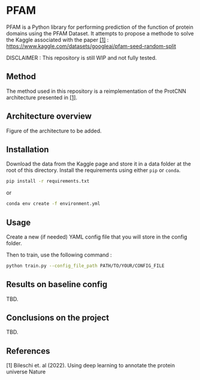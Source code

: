 # PFAM 

PFAM is a Python library for performing prediction of the function of protein domains using the PFAM Dataset. 
It attempts to propose a methode to solve the Kaggle associated with the paper [[1]](#1) : https://www.kaggle.com/datasets/googleai/pfam-seed-random-split


DISCLAIMER : This repository is still WIP and not fully tested. 

## Method 

The method used in this repository is a reimplementation of the ProtCNN architecture presented in [[1]](#1). 

## Architecture overview 

Figure of the architecture to be added. 


## Installation

Download the data from the Kaggle page and store it in a data folder at the root of this directory. 
Install the requirements using either ```pip``` or ```conda```. 

```bash
pip install -r requirements.txt 
```
or 

```bash
conda env create -f environment.yml 
```

## Usage

Create a new (if needed) YAML config file that you will store in the config folder. 

Then to train, use the following command : 

```bash 
python train.py --config_file_path PATH/TO/YOUR/CONFIG_FILE
```

## Results on baseline config 

TBD. 

## Conclusions on the project 

TBD. 


## References
<a id="1">[1]</a> 
Bileschi et. al (2022). 
Using deep learning to annotate the protein universe
Nature

